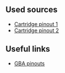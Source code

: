 ## Used sources

- [Cartridge pinout 1](https://electronics.stackexchange.com/questions/635733/address-data-on-a-diy-gba-cartridge)
- [Cartridge pinout 2](https://douevenknow.us/post/68126856498/arduino-based-gba-rom-dumper-part-1)

## Useful links

 - [GBA pinouts](https://consolemods.org/wiki/GBA:Connector_Pinouts)